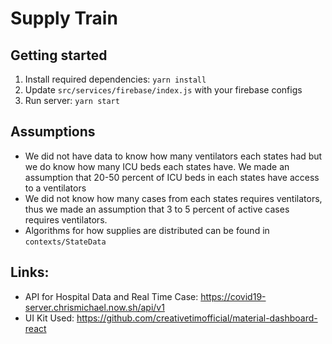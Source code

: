 # Supply Train

## Getting started
1. Install required dependencies: `yarn install`
2. Update `src/services/firebase/index.js` with your firebase configs
3. Run server: `yarn start`


## Assumptions
* We did not have data to know how many ventilators each states had but we do know how many ICU beds each states have. We made an assumption that 20-50 percent of ICU beds in each states have access to a ventilators
* We did not know how many cases from each states requires ventilators, thus we made an assumption that 3 to 5 percent of active cases requires ventilators.
* Algorithms for how supplies are distributed can be found in `contexts/StateData`


## Links:
- API for Hospital Data and Real Time Case: https://covid19-server.chrismichael.now.sh/api/v1
- UI Kit Used: https://github.com/creativetimofficial/material-dashboard-react